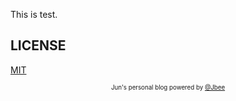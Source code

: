 
This is test.

## LICENSE

[MIT](./LICENSE)

<div align="center">

<sub><sup>Jun's personal blog powered by <a href="https://github.com/JaeYeopHan">@Jbee</a></sup></sub>

</div>
